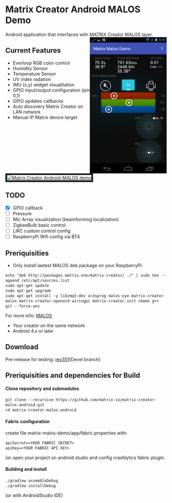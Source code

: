# Matrix Creator Android MALOS Demo
Android application that interfaces with MATRIX Creator MALOS layer. <a href="https://github.com/matrix-io/matrix-creator-malos-android/blob/master/screenshot.jpg"><img src="https://github.com/matrix-io/matrix-creator-malos-android/blob/master/screenshot.jpg" align="right" height="426" width="240" ></a>

## Current Features

* Everloop RGB color control
* Humidity Sensor
* Temperature Sensor
* UV index radation
* IMU (x,y) widget visualitation
* GPIO input/output configuration (pin 0,1)
* GPIO updates callbacks
* Auto discovery Matrix Creator on LAN network
* Manual IP Matrix device target

<a href="http://www.youtube.com/watch?feature=player_embedded&v=ihV_v7zFO7A" target="_blank"><img src="http://img.youtube.com/vi/ihV_v7zFO7A/0.jpg" 
alt="Matrix Creator Android-MALOS demo" width="234" height="180" border="5" /></a>

## TODO
- [X] GPIO callback
- [ ] Pressure
- [ ] Mic Array visualization (beamforming localization)
- [ ] ZigbeeBulb basic control
- [ ] LIRC custom control config
- [ ] RaspberryPi Wifi config via BT4

## Preriquisities
* Only install lastest MALOS deb package on your RaspberryPi:
```
echo "deb http://packages.matrix.one/matrix-creator/ ./" | sudo tee --append /etc/apt/sources.list
sudo apt-get update
sudo apt-get upgrade
sudo apt-get install -y libzmq3-dev xc3sprog malos-eye matrix-creator-malos matrix-creator-openocd wiringpi matrix-creator-init cmake g++ git --force-yes
```
For more info: [MALOS](https://github.com/matrix-io/matrix-creator-quickstart/wiki/2.-Getting-Started)

* Your creator on the same network
* Android 4.x or later

## Download
Pre-release for testing: [rev351](https://github.com/matrix-io/matrix-creator-malos-android/releases)(Devel branch)

## Preriquisities and dependencies for Build

#### Clone repository and submodules
```
git clone --recursive https://github.com/matrix-io/matrix-creator-malos-android.git
cd matrix-creator-malos-android
```

#### Fabric configuration
create file matrix-malos-demo/app/fabric.properties with:
```
apiSecret=<YOUR FABRIC SECRET>
apiKey=<YOUR FABRIC API KEY>
```
(or open your project on android studio and config crashlytics fabric plugin.

#### Building and install
```
./gradlew assembleDebug
./gradlew installDebug
```
(or with AndroidStudio IDE)

